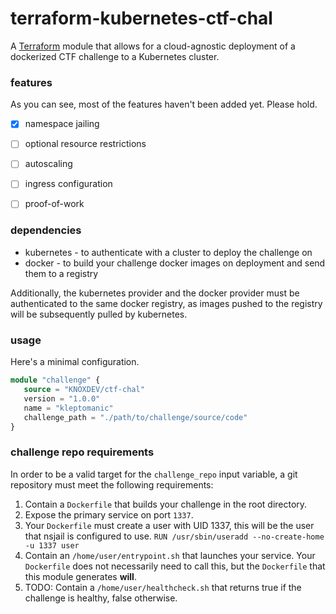# terraform-kubernetes-ctf-chal

A [Terraform](https://registry.terraform.io/) module that allows
for a cloud-agnostic deployment of a dockerized CTF challenge
to a Kubernetes cluster. 

### features

As you can see, most of the features haven't been added yet.
Please hold.

- [x] namespace jailing
- [ ] optional resource restrictions
- [ ] autoscaling
- [ ] ingress configuration
- [ ] proof-of-work


### dependencies

* kubernetes - to authenticate with a cluster to deploy the challenge on
* docker - to build your challenge docker images on deployment and send them to a registry

Additionally, the kubernetes provider and the docker provider
must be authenticated to the same docker registry, as images pushed to the registry
will be subsequently pulled by kubernetes.

### usage

Here's a minimal configuration.

```terraform
module "challenge" {
   source = "KNOXDEV/ctf-chal"
   version = "1.0.0"
   name = "kleptomanic"
   challenge_path = "./path/to/challenge/source/code"
}
```

### challenge repo requirements

In order to be a valid target for the `challenge_repo` input variable, a
git repository must meet the following requirements:

1. Contain a `Dockerfile` that builds your challenge in the root directory.
2. Expose the primary service on port `1337`.
3. Your `Dockerfile` must create a user with UID 1337, this will be the user that 
   nsjail is configured to use. `RUN /usr/sbin/useradd --no-create-home -u 1337 user`
4. Contain an `/home/user/entrypoint.sh` that launches your service. 
   Your `Dockerfile` does not necessarily need to call this, 
   but the `Dockerfile` that this module generates **will**.
5. TODO: Contain a `/home/user/healthcheck.sh` that returns true if the challenge is healthy,
   false otherwise.